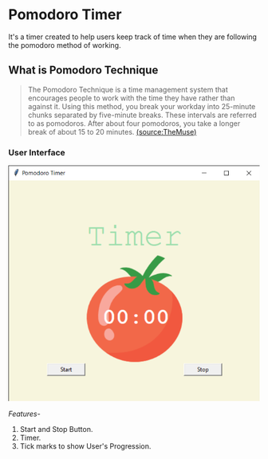 

<h1>Pomodoro Timer</h1> 

It's a timer created to help users keep track of time 
when they are following the pomodoro method of working. 

<h2>What is Pomodoro Technique</h2>

> The Pomodoro Technique is a time management system that encourages people to work with the time they have rather than against it. Using this method, you break your workday into 25-minute chunks separated by five-minute breaks. These intervals are referred to as pomodoros. After about four pomodoros, you take a longer break of about 15 to 20 minutes.
<a href='https://www.themuse.com/advice/take-it-from-someone-who-hates-productivity-hacksthe-pomodoro-technique-actually-works#:~:text=The%20Pomodoro%20Technique%20is%20a,separated%20by%20five%2Dminute%20breaks.&text=After%20about%20four%20pomodoros%2C%20you,about%2015%20to%2020%20minutes.'>(source:TheMuse)</a>



<h3>User Interface</h3>
<img src = 'Pomodoro Timer 03-02-2022 20_03_30.png' > 

<em>Features-</em> 
1. Start and Stop Button. 
2. Timer.
3. Tick marks to show User's Progression.
